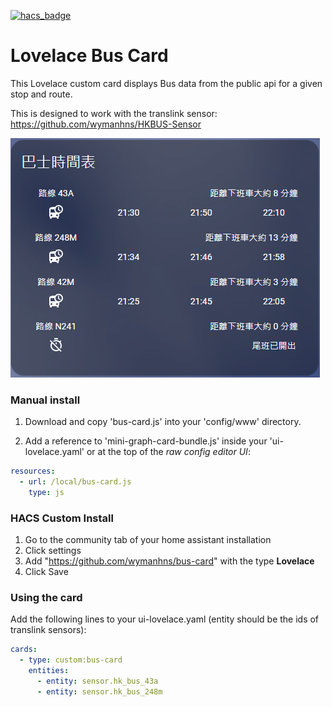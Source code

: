 [![hacs_badge](https://img.shields.io/badge/HACS-Custom-orange.svg)](https://github.com/custom-components/hacs)

# Lovelace Bus Card 

This Lovelace custom card displays Bus data from the public api for a given stop and route.

This is designed to work with the translink sensor: https://github.com/wymanhns/HKBUS-Sensor

![Preview](https://github.com/wymanhns/bus-card/blob/main/BUS_Card.png?raw=true)



### Manual install
1. Download and copy 'bus-card.js' into your 'config/www' directory.

2. Add a reference to 'mini-graph-card-bundle.js' inside your 'ui-lovelace.yaml' or at the top of the *raw config editor UI*:

```yaml
resources:
  - url: /local/bus-card.js
    type: js
```

### HACS Custom Install

1. Go to the community tab of your home assistant installation
2. Click settings
3. Add "https://github.com/wymanhns/bus-card" with the type **Lovelace**
4. Click Save

###  Using the card

Add the following lines to your ui-lovelace.yaml (entity should be the ids of translink sensors):

```yaml
cards:
  - type: custom:bus-card
    entities:
      - entity: sensor.hk_bus_43a
      - entity: sensor.hk_bus_248m

```
